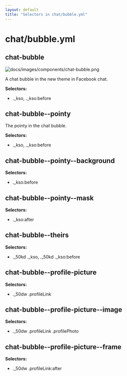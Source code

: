 ```yaml
---
layout: default
title: "Selectors in chat/bubble.yml"
---
```


# chat/bubble.yml



## chat-bubble

![docs/images/components/chat-bubble.png](https://github.com/dtinth/dark-facebook/blob/dfb2/docs/images/components/chat-bubble.png?raw=true)


A chat bubble in the new theme in Facebook chat.


__Selectors:__

 * .\_kso, .\_kso:before



## chat-bubble--pointy

The pointy in the chat bubble.

__Selectors:__

 * .\_kso, .\_kso:before



## chat-bubble--pointy--background

__Selectors:__

 * .\_kso:before



## chat-bubble--pointy--mask

__Selectors:__

 * .\_kso:after



## chat-bubble--theirs

__Selectors:__

 * .\_50kd .\_kso, .\_50kd .\_kso:before



## chat-bubble--profile-picture

__Selectors:__

 * .\_50dw .profileLink



## chat-bubble--profile-picture--image

__Selectors:__

 * .\_50dw .profileLink .profilePhoto



## chat-bubble--profile-picture--frame

__Selectors:__

 * .\_50dw .profileLink:after

